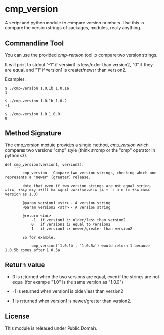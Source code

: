 # cmp\_version

A script and python module to compare version numbers. Use this to compare the version strings of packages, modules, really anything.


Commandline Tool
----------------

You can use the provided *cmp-version* tool to compare two version strings. 

It will print to stdout "-1" if version1 is less/older than version2, "0" if they are equal, and "1" if version1 is greater/newer than version2.


Examples:

	$ ./cmp-version 1.0.1b 1.0.1a
	1

	$ ./cmp-version 1.0.1b 1.0.2
	-1

	$ ./cmp-version 1.0 1.0.0
	0



Method Signature
----------------

The cmp\_version module provides a single method, *cmp\_version* which compares two versions "cmp" style (think strcmp or the "cmp" operator in python<3).

	
	def cmp_version(version1, version2):
		'''
			cmp_version - Compare two version strings, checking which one represents a "newer" (greater) release.

			Note that even if two version strings are not equal string-wise, they may still be equal version-wise (e.x. 1.0.0 is the same version as 1.0)

			@param version1 <str> - A version string
			@param version2 <str> - A version string

			@return <int>
				-1  if version1 is older/less than version2
				0   if version1 is equal to version2
				1   if version1 is newer/greater than version2

			So for example,

				cmp_version('1.0.5b', '1.0.5a') would return 1 because 1.0.5b comes after 1.0.5a


Return value
------------

* 0 is returned when the two versions are equal, even if the strings are not equal (for example "1.0" is the same version as "1.0.0")

* -1 is returned when version1 is older/less than version2

* 1 is returned when version1 is newer/greater than version2.


License
-------

This module is released under Public Domain.

